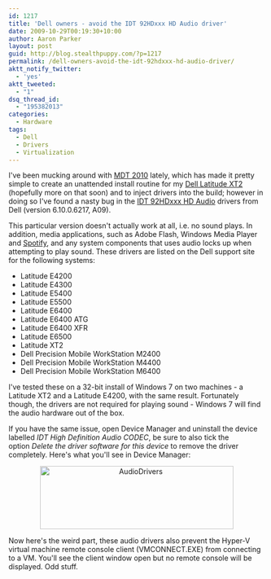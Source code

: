 ```yaml
---
id: 1217
title: 'Dell owners - avoid the IDT 92HDxxx HD Audio driver'
date: 2009-10-29T00:19:30+10:00
author: Aaron Parker
layout: post
guid: http://blog.stealthpuppy.com/?p=1217
permalink: /dell-owners-avoid-the-idt-92hdxxx-hd-audio-driver/
aktt_notify_twitter:
  - 'yes'
aktt_tweeted:
  - "1"
dsq_thread_id:
  - "195382013"
categories:
  - Hardware
tags:
  - Dell
  - Drivers
  - Virtualization
---
```

I've been mucking around with [MDT 2010](http://technet.microsoft.com/en-us/solutionaccelerators/dd407791.aspx) lately, which has made it pretty simple to create an unattended install routine for my [Dell Latitude XT2](http://stealthpuppy.com/hardware/windows-7-on-a-dell-latitiude-xt2) (hopefully more on that soon) and to inject drivers into the build; however in doing so I've found a nasty bug in the [IDT 92HDxxx HD Audio](http://support.euro.dell.com/support/downloads/download.aspx?c=uk&cs=ukbsdt1&l=en&s=bsd&releaseid=R230211&SystemID=lat_xt2&servicetag=64HW94J&os=W732&osl=en&deviceid=16105&devlib=0&typecnt=0&vercnt=2&catid=-1&impid=-1&formatcnt=1&libid=3&typeid=-1&dateid=-1&formatid=-1&fileid=330934) drivers from Dell (version 6.10.0.6217, A09).

This particular version doesn't actually work at all, i.e. no sound plays. In addition, media applications, such as Adobe Flash, Windows Media Player and [Spotify](http://spotify.com/), and any system components that uses audio locks up when attempting to play sound. These drivers are listed on the Dell support site for the following systems:

<div id="_mcePaste" style="position: absolute; left: -10000px; top: 0px; width: 1px; height: 1px; overflow-x: hidden; overflow-y: hidden;">
  Latitude E4200
</div>

<div id="_mcePaste" style="position: absolute; left: -10000px; top: 0px; width: 1px; height: 1px; overflow-x: hidden; overflow-y: hidden;">
  Latitude E4300
</div>

<div id="_mcePaste" style="position: absolute; left: -10000px; top: 0px; width: 1px; height: 1px; overflow-x: hidden; overflow-y: hidden;">
  Latitude E5400
</div>

<div id="_mcePaste" style="position: absolute; left: -10000px; top: 0px; width: 1px; height: 1px; overflow-x: hidden; overflow-y: hidden;">
  Latitude E5500
</div>

<div id="_mcePaste" style="position: absolute; left: -10000px; top: 0px; width: 1px; height: 1px; overflow-x: hidden; overflow-y: hidden;">
  Latitude E6400
</div>

<div id="_mcePaste" style="position: absolute; left: -10000px; top: 0px; width: 1px; height: 1px; overflow-x: hidden; overflow-y: hidden;">
  Latitude E6400 ATG
</div>

<div id="_mcePaste" style="position: absolute; left: -10000px; top: 0px; width: 1px; height: 1px; overflow-x: hidden; overflow-y: hidden;">
  Latitude E6400 XFR
</div>

<div id="_mcePaste" style="position: absolute; left: -10000px; top: 0px; width: 1px; height: 1px; overflow-x: hidden; overflow-y: hidden;">
  Latitude E6500
</div>

<div id="_mcePaste" style="position: absolute; left: -10000px; top: 0px; width: 1px; height: 1px; overflow-x: hidden; overflow-y: hidden;">
  Latitude XT2
</div>

<div id="_mcePaste" style="position: absolute; left: -10000px; top: 0px; width: 1px; height: 1px; overflow-x: hidden; overflow-y: hidden;">
  Dell Precision Mobile WorkStation M2400
</div>

<div id="_mcePaste" style="position: absolute; left: -10000px; top: 0px; width: 1px; height: 1px; overflow-x: hidden; overflow-y: hidden;">
  Dell Precision Mobile WorkStation M4400
</div>

<div id="_mcePaste" style="position: absolute; left: -10000px; top: 0px; width: 1px; height: 1px; overflow-x: hidden; overflow-y: hidden;">
  Dell Precision Mobile WorkStation M6400
</div>

  * Latitude E4200
  * Latitude E4300
  * Latitude E5400
  * Latitude E5500
  * Latitude E6400
  * Latitude E6400 ATG
  * Latitude E6400 XFR
  * Latitude E6500
  * Latitude XT2
  * Dell Precision Mobile WorkStation M2400
  * Dell Precision Mobile WorkStation M4400
  * Dell Precision Mobile WorkStation M6400

I've tested these on a 32-bit install of Windows 7 on two machines - a Latitude XT2 and a Latitude E4200, with the same result. Fortunately though, the drivers are not required for playing sound - Windows 7 will find the audio hardware out of the box.

If you have the same issue, open Device Manager and uninstall the device labelled _IDT High Definition Audio CODEC_, be sure to also tick the option _Delete the driver software for this device_ to remove the driver completely. Here's what you'll see in Device Manager:

<p style="text-align: center;">
  <img class="size-full wp-image-1218  aligncenter" title="AudioDrivers" src="http://stealthpuppy.com/wp-content/uploads/2009/10/AudioDrivers.png" alt="AudioDrivers" width="380" height="124" srcset="https://stealthpuppy.com/wp-content/uploads/2009/10/AudioDrivers.png 380w, https://stealthpuppy.com/wp-content/uploads/2009/10/AudioDrivers-150x48.png 150w, https://stealthpuppy.com/wp-content/uploads/2009/10/AudioDrivers-300x97.png 300w" sizes="(max-width: 380px) 100vw, 380px" />
</p>

Now here's the weird part, these audio drivers also prevent the Hyper-V virtual machine remote console client (VMCONNECT.EXE) from connecting to a VM. You'll see the client window open but no remote console will be displayed. Odd stuff.